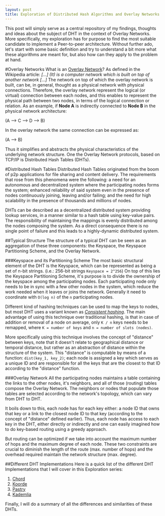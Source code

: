 ```yaml
---
layout: post
title: Exploration of Distributed Hash Algorithms and Overlay Networks
---
```

This post will simply serve as a central repository of my findings, thoughts and ideas about the subject of DHT in the context of Overlay Networks. More specifically, my exploration has for purpose to find the most suitable candidate to implement a Peer-to-peer architecture. Without further ado, let's start with some basic definition and try to understand a bit more what these algorithms are meant for, but also how can they apply to the problem at hand.

#Overlay Networks
What is an [Overlay Network](http://en.wikipedia.org/wiki/Overlay_network)? As defined in the Wikipedia article: *[...] (It) is a computer network which is built on top of another network [...]* The network on top of which the overlay network is built, can be, in general, thought as a physical network with physical connections. Therefore, the overlay network represent the logical (or virtual) connection between each nodes, and this enables to represent the physical path between two nodes, in terms of the logical connection or relation. As an example, if **Node A** is indirectly connected to **Node B** in the physical network architecture:

(A --> C --> D --> B)

In the overlay network the same connection can be expressed as:

(A --> B)

Thus it simplifies and abstracts the physical characteristics of the underlying network structure. One the Overlay Network protocols, based on TCP/IP is Distributed Hash Tables (DHTs).

#Distributed Hash Tables
Distributed Hash Tables originated from the boom of p2p applications for file sharing and content delivery. The requirements that rose from this phenomena were the following: a need for an autonomous and decentralized system where the participating nodes forms the system; enhanced reliability of said system even in the presence of nodes continuously joining, leaving and/or failing; and the need for high scalability in the presence of thousands and millions of nodes.

DHTs can be described as a decentralized distributed system providing lookup services, in a manner similar to a hash table using key-value pairs. The responsibility of maintaining the mappings is evenly distributed among the nodes composing the system. As a direct consequence there is no single point of failure and this leads to a highly-dynamic distributed system.

##Typical Structure
The structure of a typical DHT can be seen as an aggregation of these three components: the Keyspace, the Keyspace Partitioning Scheme, and the Overlay Network.

###Keyspace and its Partitioning Scheme
The most basic structural element of the DHT is the Keyspace, which can be represented as being a set of n-bit strings. (i.e.: 256-bit strings `Keyspace = 2^256`) On top of this lies the Keyspace Partitioning Scheme, it's purpose is to divide the ownership of the keyspace among the participating nodes. Each participating node only needs to be in sync with a few other nodes in the system, which reduce the work needed when it leaves or joins the network. Generally it need to coordinate with `O(log n)` of the `n` participating nodes.

Different kind of hashing techniques can be used to map the keys to nodes, but most DHT uses a variant known as *[Consistent hashing](http://en.wikipedia.org/wiki/Consistent_hashing)*. The main advantage of using this technique over traditional hashing, is that in case of addition or removal of a node on average, only `K / n` keys needs to be remapped, where `K = number of keys` and `n = number of slots (nodes)`.

More specifically using this technique involves the concept of "distance" between keys, note that it doesn't relate to geographical distance or temporal distance, but rather as an abstraction of distance within the structure of the system. This "distance" is computable by means of a function: `dist(key_1, key_2)`; each node is assigned a key which serves as a unique ID and are responsible for all the keys that are the closest to that ID according to the "distance" function.

###Overlay Network
All the participating nodes maintains a table containing the links to the other nodes, it's neighbors, and all of those (routing) tables compose the Overlay Network. The neighbors or nodes that populate those tables are selected according to the network's topology, which can vary from DHT to DHT.

It boils down to this, each node has for each key either: a node ID that owns that key or a link to the closest node ID to that key (according to the concept of "distance" defined earlier). Thus, each node has access to each key in the DHT, either directly or indirectly and one can easily imagined how to do key-based routing using a greedy approach.

But routing can be optimized if we take into account the maximum number of hops and the maximum degree of each node. These two constraints are crucial to diminish the length of the route (max. number of hops) and the overhead required maintain the network structure (max. degree). 

##Different DHT Implementations
Here is a quick list of the different DHT Implementations that I will cover in this Exploration series:

1. <a href="http://en.wikipedia.org/wiki/Chord_(DHT)">Chord</a>
2. [Koorde](http://en.wikipedia.org/wiki/Koorde)
3. <a href="http://en.wikipedia.org/wiki/Pastry_(DHT)">Pastry</a>
4. [Kademlia](http://en.wikipedia.org/wiki/Kademlia)

Finally, I will do a summary of all the differences and similarities of these DHTs.